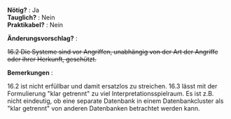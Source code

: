 **Nötig?** : Ja </br>
**Tauglich?** : Nein </br>
**Praktikabel?** : Nein </br>

**Änderungsvorschlag?** :

~~16.2 Die Systeme sind vor Angriffen, unabhängig von der Art der Angriffe oder ihrer Herkunft, geschützt.~~

**Bemerkungen** :

16.2 ist nicht erfüllbar und damit ersatzlos zu streichen.
16.3 lässt mit der Formulierung "klar getrennt" zu viel Interpretationsspielraum. Es ist z.B. nicht eindeutig, ob eine separate Datenbank in einem Datenbankcluster als "klar getrennt" von anderen Datenbanken betrachtet werden kann. 

